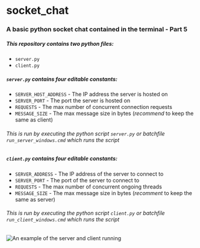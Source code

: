 # socket_chat

### A basic python socket chat contained in the terminal - Part 5

##### This repository contains two python files:
- ```server.py```
- ```client.py```

##### ```server.py``` contains four editable constants:
- ```SERVER_HOST_ADDRESS``` - The IP address the server is hosted on
- ```SERVER_PORT``` - The port the server is hosted on
- ```REQUESTS``` - The max number of concurrent connection requests
- ```MESSAGE_SIZE``` - The max message size in bytes (*recommend* to keep the same as client)

###### This is run by executing the python script ```server.py``` or batchfile ```run_server_windows.cmd``` which runs the script

##### ```client.py``` contains four editable constants:
- ```SERVER_ADDRESS``` - The IP address of the server to connect to
- ```SERVER_PORT``` - The port of the server to connect to
- ```REQUESTS``` - The max number of concurrent ongoing threads
- ```MESSAGE_SIZE``` - The max message size in bytes (*recomment* to keep the same as server)

###### This is run by executing the python script ```client.py``` or batchfile ```run_client_windows.cmd``` which runs the script

![An example of the server and client running](https://i.imgur.com/wynbHZi.png)